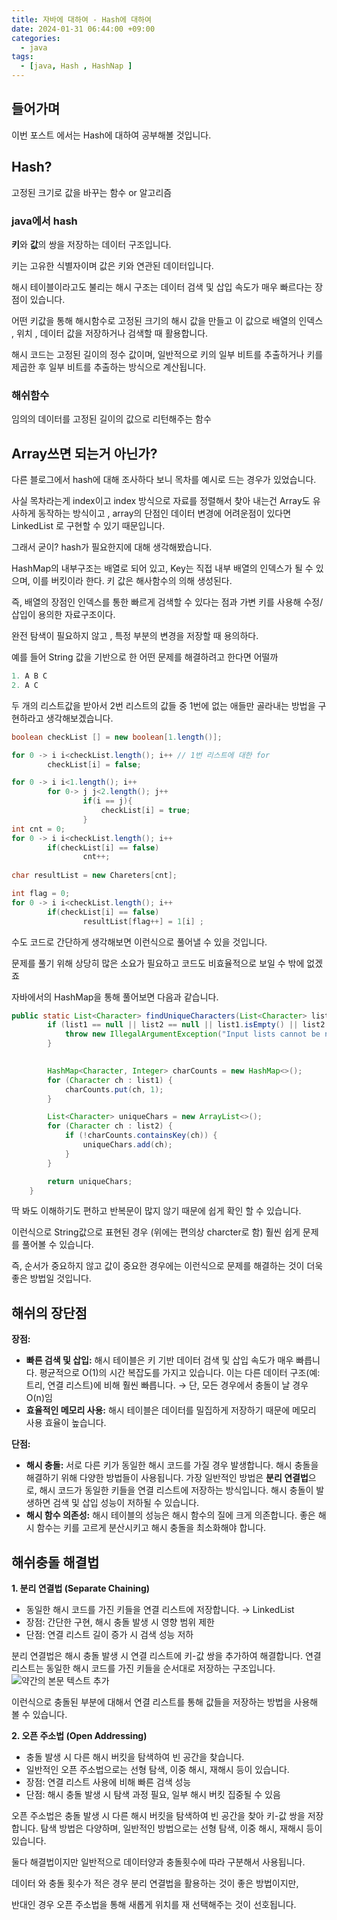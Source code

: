 ```yaml
---
title: 자바에 대하여 - Hash에 대하여
date: 2024-01-31 06:44:00 +09:00
categories:
  - java
tags:
  - [java, Hash , HashNap ]
---
```

## 들어가며

이번 포스트 에서는 Hash에 대하여 공부해볼 것입니다.

## Hash?

고정된 크기로 값을 바꾸는 함수 or 알고리즘

### java에서 hash

**키**와 **값**의 쌍을 저장하는 데이터 구조입니다. 

키는 고유한 식별자이며 값은 키와 연관된 데이터입니다. 

해시 테이블이라고도 불리는 해시 구조는 데이터 검색 및 삽입 속도가 매우 빠르다는 장점이 있습니다.

어떤 키값을 통해 해시함수로 고정된 크기의 해시 값을 만들고 이 값으로 배열의 인덱스 , 위치 , 데이터 값을 저장하거나 검색할 때 활용합니다.

해시 코드는 고정된 길이의 정수 값이며, 일반적으로 키의 일부 비트를 추출하거나 키를 제곱한 후 일부 비트를 추출하는 방식으로 계산됩니다.

### 해쉬함수

임의의 데이터를 고정된 길이의 값으로 리턴해주는 함수

## Array쓰면 되는거 아닌가?

다른 블로그에서 hash에 대해 조사하다 보니 목차를 예시로 드는 경우가 있었습니다.

사실 목차라는게 index이고 index 방식으로 자료를 정렬해서 찾아 내는건 Array도 유사하게 동작하는 방식이고 ,  array의 단점인 데이터 변경에 어려운점이 있다면 LinkedList 로 구현할 수 있기 때문입니다.

그래서 굳이? hash가 필요한지에 대해 생각해봤습니다.

HashMap의 내부구조는 배열로 되어 있고, Key는 직접 내부 배열의 인덱스가 될 수 있으며, 이를 버킷이라 한다. 키 값은 해사함수의 의해 생성된다. 

즉, 배열의 장점인 인덱스를 통한 빠르게 검색할 수 있다는 점과 가변 키를 사용해 수정/삽입이 용의한 자료구조이다.

완전 탐색이 필요하지 않고 , 특정 부분의 변경을 저장할 때 용의하다. 

예를 들어 String 값을 기반으로 한 어떤 문제를 해결하려고 한다면 어떨까

```java
1. A B C
2. A C
```

두 개의 리스트값을 받아서 2번 리스트의 값들 중 1번에 없는 애들만 골라내는 방법을 구현하라고 생각해보겠습니다.

```java
boolean checkList [] = new boolean[1.length()]; 

for 0 -> i i<checkList.length(); i++ // 1번 리스트에 대한 for 
		checkList[i] = false;

for 0 -> i i<1.length(); i++
		for 0-> j j<2.length(); j++
				if(i == j){
					checkList[i] = true;
				}
int cnt = 0;
for 0 -> i i<checkList.length(); i++
		if(checkList[i] == false)
				cnt++;
				
char resultList = new Chareters[cnt];

int flag = 0;
for 0 -> i i<checkList.length(); i++
		if(checkList[i] == false)
				resultList[flag++] = 1[i] ; 
```

수도 코드로 간단하게 생각해보면 이런식으로 풀어낼 수 있을 것입니다.

문제를 풀기 위해 상당히 많은 소요가 필요하고 코드도 비효율적으로 보일 수 밖에 없겠죠

자바에서의 HashMap을 통해 풀어보면 다음과 같습니다.

```java
public static List<Character> findUniqueCharacters(List<Character> list1, List<Character> list2) {
        if (list1 == null || list2 == null || list1.isEmpty() || list2.isEmpty()) {
            throw new IllegalArgumentException("Input lists cannot be null or empty");
        }

        
        HashMap<Character, Integer> charCounts = new HashMap<>();
        for (Character ch : list1) {
            charCounts.put(ch, 1);
        }

        List<Character> uniqueChars = new ArrayList<>();
        for (Character ch : list2) {
            if (!charCounts.containsKey(ch)) {
                uniqueChars.add(ch);
            }
        }

        return uniqueChars;
    }
```

딱 봐도 이해하기도 편하고 반복문이 많지 않기 때문에 쉽게 확인 할 수 있습니다.

이런식으로 String값으로 표현된 경우 (위에는 편의상 charcter로 함) 훨씬 쉽게 문제를 풀어볼 수 있습니다.

즉, 순서가 중요하지 않고 값이 중요한 경우에는 이런식으로 문제를 해결하는 것이 더욱 좋은 방법일 것입니다.

## 해쉬의 장단점

**장점:**

- **빠른 검색 및 삽입:** 해시 테이블은 키 기반 데이터 검색 및 삽입 속도가 매우 빠릅니다. 평균적으로 O(1)의 시간 복잡도를 가지고 있습니다. 이는 다른 데이터 구조(예: 트리, 연결 리스트)에 비해 훨씬 빠릅니다. → 단, 모든 경우에서 충돌이 날 경우 O(n)임
- **효율적인 메모리 사용:** 해시 테이블은 데이터를 밀집하게 저장하기 때문에 메모리 사용 효율이 높습니다.

**단점:**

- **해시 충돌:** 서로 다른 키가 동일한 해시 코드를 가질 경우 발생합니다. 해시 충돌을 해결하기 위해 다양한 방법들이 사용됩니다. 가장 일반적인 방법은 **분리 연결법**으로, 해시 코드가 동일한 키들을 연결 리스트에 저장하는 방식입니다. 해시 충돌이 발생하면 검색 및 삽입 성능이 저하될 수 있습니다.
- **해시 함수 의존성:** 해시 테이블의 성능은 해시 함수의 질에 크게 의존합니다. 좋은 해시 함수는 키를 고르게 분산시키고 해시 충돌을 최소화해야 합니다.

## 해쉬충돌 해결법

**1. 분리 연결법 (Separate Chaining)**

- 동일한 해시 코드를 가진 키들을 연결 리스트에 저장합니다. → LinkedList
- 장점: 간단한 구현, 해시 충돌 발생 시 영향 범위 제한
- 단점: 연결 리스트 길이 증가 시 검색 성능 저하

분리 연결법은 해시 충돌 발생 시 연결 리스트에 키-값 쌍을 추가하여 해결합니다. 연결 리스트는 동일한 해시 코드를 가진 키들을 순서대로 저장하는 구조입니다.
![약간의 본문 텍스트 추가](https://github.com/Sejin-999/blog-test/assets/76008226/8f18a3c9-d144-4d1c-bc73-fb5ae6d1999c)


이런식으로 충돌된 부분에 대해서 연결 리스트를 통해 값들을 저장하는 방법을 사용해 볼 수 있습니다.

**2. 오픈 주소법 (Open Addressing)**

- 충돌 발생 시 다른 해시 버킷을 탐색하여 빈 공간을 찾습니다.
- 일반적인 오픈 주소법으로는 선형 탐색, 이중 해시, 재해시 등이 있습니다.
- 장점: 연결 리스트 사용에 비해 빠른 검색 성능
- 단점: 해시 충돌 발생 시 탐색 과정 필요, 일부 해시 버킷 집중될 수 있음

오픈 주소법은 충돌 발생 시 다른 해시 버킷을 탐색하여 빈 공간을 찾아 키-값 쌍을 저장합니다. 탐색 방법은 다양하며, 일반적인 방법으로는 선형 탐색, 이중 해시, 재해시 등이 있습니다.

둘다 해결법이지만 일반적으로 데이터양과 충돌횟수에 따라 구분해서 사용됩니다.

데이터 와 충돌 횟수가 적은 경우 분리 연결법을 활용하는 것이 좋은 방법이지만,

반대인 경우 오픈 주소법을 통해 새롭게 위치를 재 선택해주는 것이 선호됩니다.